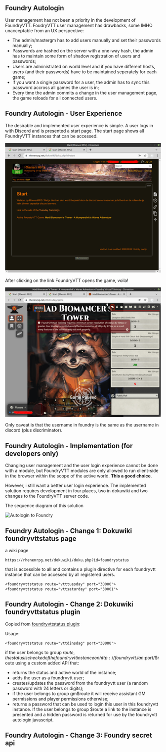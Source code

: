 ## Foundry Autologin

User management has not been a priority in the development of FoundryVTT. FoudryVTT user management has drawbacks, some IMHO unacceptable from an UX perspective:
  * The admin/mastergm has to add users manually and set their passwords manually;
  * Passwords are hashed on the server with a one-way hash, the admin has to maintain some form of shadow registration of users and passwords;
  * Users are administrated on world level and if you have different hosts, users (and their passwords) have to be maintained seperately for each game;  
  * If you want a single password for a user, the admin has to sync this password accross all games the user is in;
  * Every time the admin commits a change in the user management page, the game reloads for all connected users.
  
## Foundry Autologin - User Experience

The desirable and implemented user experience is simple. A user logs in with Discord and is presented a start page. The start page shows all FoundryVTT instances that can be accessed.

![](../discord-login/ux-discord-login-4.png)

After clicking on the link FoundryVTT opens the game, voila!

![](../discord-login/ux-discord-login-5.png)

Only caveat is that the username in foundry is the same as the username in discord (plus discriminator).

## Foundry Autologin  - Implementation (for developers only)

Changing user management and the user login experience cannot be done with a module, but FoundryVTT modules are only allowed to run client-side in the browser within the scope of the active world. **This a good choice**. 

However, i still want a better user login experience. The implemented solution requires development in four places, two in dokuwiki and two changes to the FoundryVTT server code.

The sequence diagram of this solution

![Autologin to Foundry](http://www.plantuml.com/plantuml/proxy?cache=no&src=https://raw.githubusercontent.com/rhenenrpg/rhenenrpg.github.io/main/uml/sd-autologin-foundry.iuml)


## Foundry Autologin - Change 1: Dokuwiki foundryvttstatus page

a wiki page 

```
https://rhenenrpg.net/dokuwiki/doku.php?id=foundrystatus
```

that is accessible to all and contains a plugin directive for each foundryvtt instance that can be accessed by all registered users.

```
<foundryvttstatus route="vtttuesday" port="30000">   
<foundryvttstatus route="vttsaturday" port="30001"> 
```

## Foundry Autologin - Change 2: Dokuwiki foundryvttstatus plugin

Copied from [foundryvttstatus plugin](https://github.com/rhenenrpg/dokuwiki-plug-foundryvttstatus):

Usage: 

```
<foundryvttstatus route="vttdinsdag" port="30000">   
```

if the user belongs to group $route, the status is checked of the foundryvtt instance on http://foundryvtt.lan:$port/$route using a custom added API that:
  * returns the status and active world of the instance;
  * adds the user as a foundryvtt user;
  * creates/updates the password from the foundryvtt user (a random password with 24 letters or digits);
  * if the user belongs to group gm$route it will receive  assistant GM permissions and player permissions otherwise;
  * returns a password that can be used to login this user in this foundryvtt instance.
If the user belongs to group $route a link to the instance is presented and a hidden password is returned for use by the foundryvtt autologin javascript.

## Foundry Autologin - Change 3: Foundry secret api



